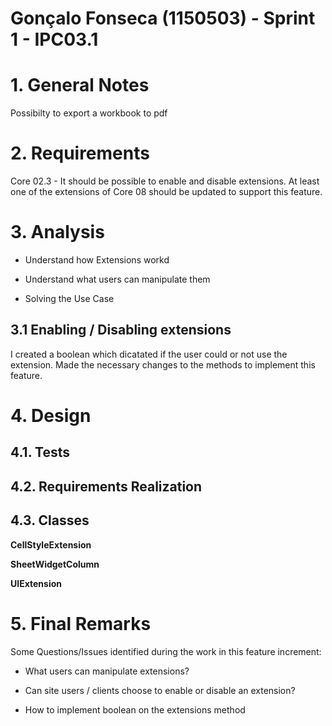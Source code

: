 **Gonçalo Fonseca** (1150503) - Sprint 1 - IPC03.1
===============================

# 1. General Notes

Possibilty to export a workbook to pdf

# 2. Requirements

Core 02.3 - It should be possible to enable and disable extensions. At least one of the extensions of Core 08 should be updated to support this feature.

# 3. Analysis

- Understand how Extensions workd

- Understand what users can manipulate them

- Solving the Use Case

## 3.1 Enabling / Disabling extensions

I created a boolean which dicatated if the user could or not use the extension. Made the necessary changes to the methods to implement this feature.
	

# 4. Design


## 4.1. Tests 


## 4.2. Requirements Realization


## 4.3. Classes

**CellStyleExtension** 

**SheetWidgetColumn**

**UIExtension** 

# 5. Final Remarks 

Some Questions/Issues identified during the work in this feature increment:

- What users can manipulate extensions?

- Can site users / clients choose to enable or disable an extension?

- How to implement boolean on the extensions method

